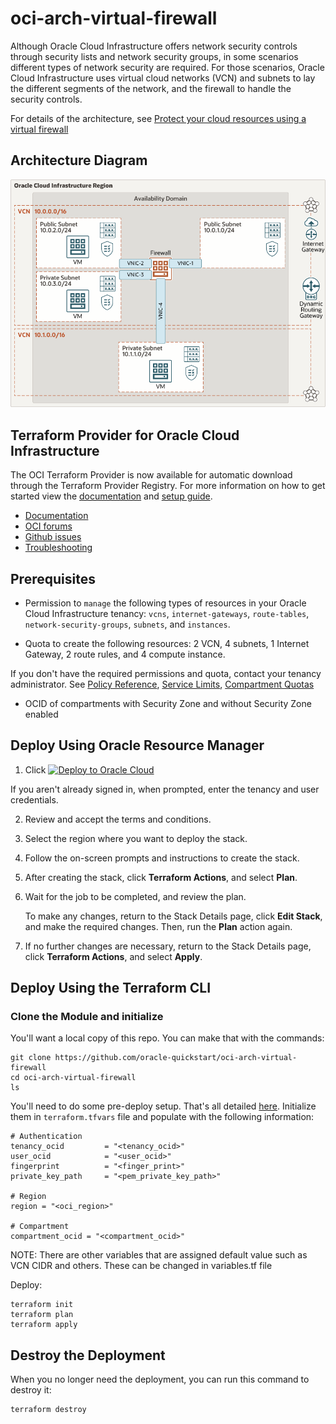 # oci-arch-virtual-firewall

Although Oracle Cloud Infrastructure offers network security controls through security lists and network security groups, in some scenarios different types of network security are required. For those scenarios, Oracle Cloud Infrastructure uses virtual cloud networks (VCN) and subnets to lay the different segments of the network, and the firewall to handle the security controls.

For details of the architecture, see [Protect your cloud resources using a virtual firewall](https://docs.oracle.com/en/solutions/deploy-virtual-firewall/)

## Architecture Diagram

![](./images/firewall-oci.png)

## Terraform Provider for Oracle Cloud Infrastructure
The OCI Terraform Provider is now available for automatic download through the Terraform Provider Registry. 
For more information on how to get started view the [documentation](https://www.terraform.io/docs/providers/oci/index.html) 
and [setup guide](https://www.terraform.io/docs/providers/oci/guides/version-3-upgrade.html).

* [Documentation](https://www.terraform.io/docs/providers/oci/index.html)
* [OCI forums](https://cloudcustomerconnect.oracle.com/resources/9c8fa8f96f/summary)
* [Github issues](https://github.com/terraform-providers/terraform-provider-oci/issues)
* [Troubleshooting](https://www.terraform.io/docs/providers/oci/guides/guides/troubleshooting.html)

## Prerequisites

- Permission to `manage` the following types of resources in your Oracle Cloud Infrastructure tenancy: `vcns`, `internet-gateways`, `route-tables`, `network-security-groups`, `subnets`, and `instances`.

- Quota to create the following resources: 2 VCN, 4 subnets, 1 Internet Gateway, 2 route rules,  and 4 compute instance.

If you don't have the required permissions and quota, contact your tenancy administrator. See [Policy Reference](https://docs.cloud.oracle.com/en-us/iaas/Content/Identity/Reference/policyreference.htm), [Service Limits](https://docs.cloud.oracle.com/en-us/iaas/Content/General/Concepts/servicelimits.htm), [Compartment Quotas](https://docs.cloud.oracle.com/iaas/Content/General/Concepts/resourcequotas.htm)

- OCID of compartments with Security Zone and without Security Zone enabled

## Deploy Using Oracle Resource Manager

1. Click [![Deploy to Oracle Cloud](https://oci-resourcemanager-plugin.plugins.oci.oraclecloud.com/latest/deploy-to-oracle-cloud.svg)](https://console.us-ashburn-1.oraclecloud.com/resourcemanager/stacks/create?region=home&zipUrl=https://github.com/oracle-quickstart/oci-arch-virtual-firewall/releases/latest/download/oci-arch-virtual-firewall-stack-latest.zip)


If you aren't already signed in, when prompted, enter the tenancy and user credentials.

2. Review and accept the terms and conditions.

3. Select the region where you want to deploy the stack.

4. Follow the on-screen prompts and instructions to create the stack.

5. After creating the stack, click **Terraform Actions**, and select **Plan**.

6. Wait for the job to be completed, and review the plan.

    To make any changes, return to the Stack Details page, click **Edit Stack**, and make the required changes. Then, run the **Plan** action again.

7. If no further changes are necessary, return to the Stack Details page, click **Terraform Actions**, and select **Apply**. 

## Deploy Using the Terraform CLI

### Clone the Module and initialize 

You'll want a local copy of this repo. You can make that with the commands:

    git clone https://github.com/oracle-quickstart/oci-arch-virtual-firewall
    cd oci-arch-virtual-firewall
    ls

You'll need to do some pre-deploy setup.  That's all detailed [here](https://github.com/cloud-partners/oci-prerequisites).
Initialize them in  `terraform.tfvars` file and populate with the following information:

```
# Authentication
tenancy_ocid         = "<tenancy_ocid>"
user_ocid            = "<user_ocid>"
fingerprint          = "<finger_print>"
private_key_path     = "<pem_private_key_path>"

# Region
region = "<oci_region>"

# Compartment
compartment_ocid = "<compartment_ocid>"

```

NOTE: There are other variables that are assigned default value such as VCN CIDR and others. These can be changed in variables.tf file

Deploy:

    terraform init
    terraform plan
    terraform apply


## Destroy the Deployment 
When you no longer need the deployment, you can run this command to destroy it:

    terraform destroy
